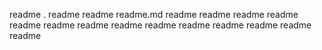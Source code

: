 readme
.
readme
readme
readme.md
readme
readme
readme
readme
readme
readme
readme
readme
readme
readme
readme
readme
readme
readme
